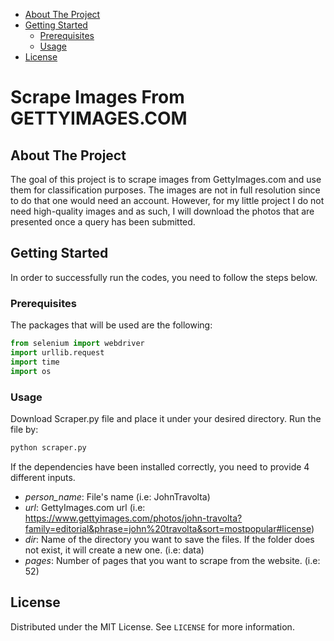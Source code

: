 - [About The Project](#about-the-project)
- [Getting Started](#getting-started)
  * [Prerequisites](#prerequisites)
  * [Usage](#usage)
- [License](#license)

# Scrape Images From GETTYIMAGES.COM

## About The Project

The goal of this project is to scrape images from GettyImages.com and use them for classification purposes. The images are not in full resolution since to do that one would need an account. However, for my little project I do not need high-quality images and as such, I will download the photos that are presented once a query has been submitted.

## Getting Started

In order to successfully run the codes, you need to follow the steps below.

### Prerequisites

The packages that will be used are the following:

``` python
from selenium import webdriver
import urllib.request
import time
import os
```

### Usage

Download Scraper.py file and place it under your desired directory. 
Run the file by:

``` python
python scraper.py
```

If the dependencies have been installed correctly, you need to provide 4 different inputs.

* *person_name*: File's name (i.e: JohnTravolta)
* *url*: GettyImages.com url (i.e: https://www.gettyimages.com/photos/john-travolta?family=editorial&phrase=john%20travolta&sort=mostpopular#license)
* *dir*: Name of the directory you want to save the files. If the folder does not exist, it will create a new one. (i.e: data)
* *pages*: Number of pages that you want to scrape from the website. (i.e: 52)

## License

Distributed under the MIT License. See `LICENSE` for more information.
